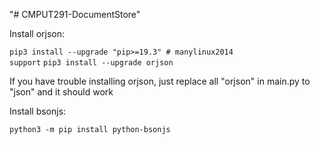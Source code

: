 "# CMPUT291-DocumentStore" 

Install orjson:

<code>pip3 install --upgrade "pip>=19.3" # manylinux2014 support</code>
<code>pip3 install --upgrade orjson</code>

If you have trouble installing orjson, just replace all "orjson" in main.py to "json" and it should work

Install bsonjs:

<code>python3 -m pip install python-bsonjs</code>


